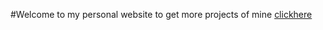 #Welcome
to my personal website to get more projects of mine [clickhere](https://github.com/samdem-ai)